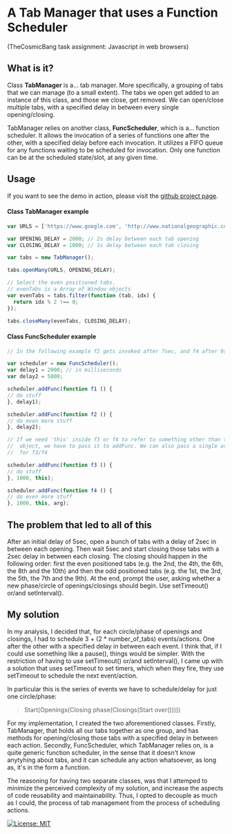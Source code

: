# A Tab Manager that uses a Function Scheduler
(TheCosmicBang task assignment: Javascript in web browsers)

## What is it?
Class **TabManager** is a... tab manager. More specifically, a grouping of tabs that we can manage (to a small extent). The tabs we open get added to an instance of this class, and those we close, get removed. We can open/close multiple tabs, with a specified delay in between every single opening/closing.

TabManager relies on another class, **FuncScheduler**, which is a... function scheduler. It allows the invocation of a series of functions one after the other, with a specified delay before each invocation. It utilizes a FIFO queue for any functions waiting to be scheduled for invocation. Only one function can be at the scheduled state/slot, at any given time.

## Usage

If you want to see the demo in action, please visit the [github project page](http://www.nikosath.space/thecosmicbang-javascript-and-jquery/ch55-javascript-in-web-browsers/index.html).

#### Class TabManager example
```javascript
var URLS = ['https://www.google.com', 'http://www.nationalgeographic.com', 'http://cnn.com'];

var OPENING_DELAY = 2000; // 2s delay between each tab opening
var CLOSING_DELAY = 1000; // 1s delay between each tab closing

var tabs = new TabManager();

tabs.openMany(URLS, OPENING_DELAY);

// Select the even positioned tabs.
// evenTabs is a Array of Window objects
var evenTabs = tabs.filter(function (tab, idx) {
  return idx % 2 !== 0;
});

tabs.closeMany(evenTabs, CLOSING_DELAY);

```

#### Class FuncScheduler example
```javascript
// In the following example f2 gets invoked after 7sec, and f4 after 9sec

var scheduler = new FuncScheduler();
var delay1 = 2000; // in milliseconds
var delay2 = 5000;

scheduler.addFunc(function f1 () {
// do stuff
}, delay1);

scheduler.addFunc(function f2 () {
// do even more stuff
}, delay2);

// If we need 'this' inside f3 or f4 to refer to something other than the global
//  object, we have to pass it to addFunc. We can also pass a single argument
//  for f3/f4

scheduler.addFunc(function f3 () {
// do stuff
}, 1000, this);

scheduler.addFunc(function f4 () {
// do even more stuff
}, 1000, this, arg);
```

## The problem that led to all of this

After an initial delay of 5sec, open a bunch of tabs with a delay of 2sec in between each opening. Then wait 5sec and start closing those tabs with a 2sec delay in between each closing. The closing should happen in the following order: first the even positioned tabs (e.g. the 2nd, the 4th, the 6th, the 8th and the 10th) and then the odd positioned tabs (e.g. the 1st, the 3rd, the 5th, the 7th and the 9th). At the end, prompt the user, asking whether a new phase/circle of openings/closings should begin. Use setTimeout() or/and setInterval().

## My solution

In my analysis, I decided that, for each circle/phase of openings and closings, I had to schedule 3 + (2 * number_of_tabs) events/actions. One after the other with a specified delay in between each event. I think that, if I could use something like a pause(), things would be simpler. With the restriction of having to use setTimeout() or/and setInterval(), I came up with a solution that uses setTimeout to set timers, which when they fire, they use setTimeout to schedule the next event/action.

In particular this is the series of events we have to schedule/delay for just one circle/phase:
> Start(Openings(Closing phase(Closings(Start over()))))

For my implementation, I created the two aforementioned classes. Firstly, TabManager, that holds all our tabs together as one group, and has methods for opening/closing those tabs with a specified delay in between each action. Secondly, FuncScheduler, which TabManager relies on, is a quite generic function scheduler, in the sense that it doesn't know anytyhing about tabs, and it can schedule any action whatsoever, as long as, it's in the form a function.

The reasoning for having two separate classes, was that I attemped to minimize the perceived complexity of my solution, and increase the aspects of code reusability and maintainability. Thus, I opted to decouple as much as I could, the process of tab management from the process of scheduling actions.

[![License: MIT](https://img.shields.io/badge/License-MIT-yellow.svg)](https://opensource.org/licenses/MIT)
